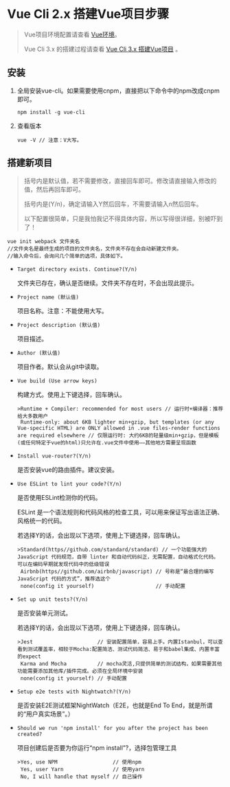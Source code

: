 Vue Cli 2.x 搭建Vue项目步骤
==========================

> Vue项目环境配置请查看 [Vue环境](first.md)。
>
> Vue Cli 3.x 的搭建过程请查看 [Vue Cli 3.x 搭建Vue项目](vue-cli-3-4.md) 。

## 安装

1. 全局安装vue-cli。如果需要使用cnpm，直接把以下命令中的npm改成cnpm即可。

    ```
    npm install -g vue-cli
    ```

1. 查看版本

    ```
    vue -V // 注意：V大写。
    ```

## 搭建新项目

> 括号内是默认值，若不需要修改，直接回车即可。修改请直接输入修改的值，然后再回车即可。
> 
> 括号内是(Y/n)，确定请输入Y然后回车，不需要请输入n然后回车。
> 
> 以下配置很简单，只是我怕我记不得具体内容，所以写得很详细，别被吓到了！

```
vue init webpack 文件夹名 
//文件夹名是最终生成的项目的文件夹名，文件夹不存在会自动新建文件夹。
//输入命令后，会询问几个简单的选项，具体如下。
```
- `Target directory exists. Continue?(Y/n)`

    文件夹已存在，确认是否继续。文件夹不存在时，不会出现此提示。
- `Project name (默认值)`

    项目名称。注意：不能使用大写。
- `Project description (默认值)`

    项目描述。
- `Author (默认值)`

    项目作者。默认会从git中读取。
- `Vue build (Use arrow keys)`

    构建方式。使用上下键选择，回车确认。

    ```
    >Runtime + Compiler: recommended for most users // 运行时+编译器：推荐给大多数用户
     Runtime-only: about 6KB lighter min+gzip, but templates (or any Vue-specific HTML) are ONLY allowed in .vue files-render functions are required elsewhere // 仅限运行时: 大约6KB的轻量级min+gzip，但是模板(或任何特定于vue的html)只允许在.vue文件中使用——其他地方需要呈现函数
    ```
- `Install vue-router?(Y/n)`

    是否安装vue的路由插件。建议安装。
- `Use ESLint to lint your code?(Y/n)`

    是否使用ESLint检测你的代码。

    ESLint 是一个语法规则和代码风格的检查工具，可以用来保证写出语法正确、风格统一的代码。

    若选择Y的话，会出现以下选项，使用上下键选择，回车确认。

    ```
    >Standard(https//github.com/standard/standard) // 一个功能强大的 JavaScript 代码规范，自带 linter 和自动代码纠正，无需配置，自动格式化代码。可以在编码早期就发现代码中的低级错误
     Airbnb(https//github.com/airbnb/javascript) // 号称是“最合理的编写 JavaScript 代码的方式”，推荐选这个
     none(config it yourself)                    // 手动配置
    ```
- `Set up unit tests?(Y/n)`

    是否安装单元测试。

    若选择Y的话，会出现以下选项，使用上下键选择，回车确认。

    ```
    >Jest                     // 安装配置简单，容易上手。内置Istanbul，可以查看到测试覆盖率，相较于Mocha:配置简洁、测试代码简洁、易于和babel集成、内置丰富的expect
     Karma and Mocha          // mocha灵活,只提供简单的测试结构，如果需要其他功能需要添加其他库/插件完成。必须在全局环境中安装
     none(config it yourself) // 手动配置
    ```
- `Setup e2e tests with Nightwatch?(Y/n)`

    是否安装E2E测试框架NightWatch（E2E，也就是End To End，就是所谓的“用户真实场景”。）
- `Should we run 'npm install' for you after the project has been created?`

    项目创建后是否要为你运行“npm install”?，选择包管理工具

    ```
    >Yes, use NPM                  // 使用npm
     Yes, user Yarn                // 使用yarn
     No, I will handle that myself // 自己操作
    ```
